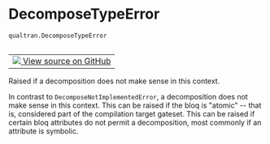 # DecomposeTypeError
`qualtran.DecomposeTypeError`


<table class="tfo-notebook-buttons tfo-api nocontent" align="left">
<td>
  <a target="_blank" href="https://github.com/quantumlib/Qualtran/blob/main/qualtran/_infra/bloq.py#L63-L70">
    <img src="https://www.tensorflow.org/images/GitHub-Mark-32px.png" />
    View source on GitHub
  </a>
</td>
</table>



Raised if a decomposition does not make sense in this context.

<!-- Placeholder for "Used in" -->

In contrast to `DecomposeNotImplementedError`, a decomposition does not make sense
in this context. This can be raised if the bloq is "atomic" -- that is, considered part
of the compilation target gateset. This can be raised if certain bloq attributes do not
permit a decomposition, most commonly if an attribute is symbolic.

